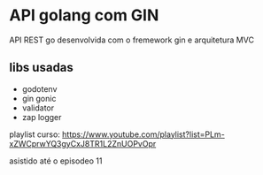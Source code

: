 # API golang com GIN

API REST go desenvolvida com o fremework gin e arquitetura MVC

## libs usadas

- godotenv
- gin gonic
- validator
- zap logger

playlist curso:
https://www.youtube.com/playlist?list=PLm-xZWCprwYQ3gyCxJ8TR1L2ZnUOPvOpr

asistido até o episodeo 11
